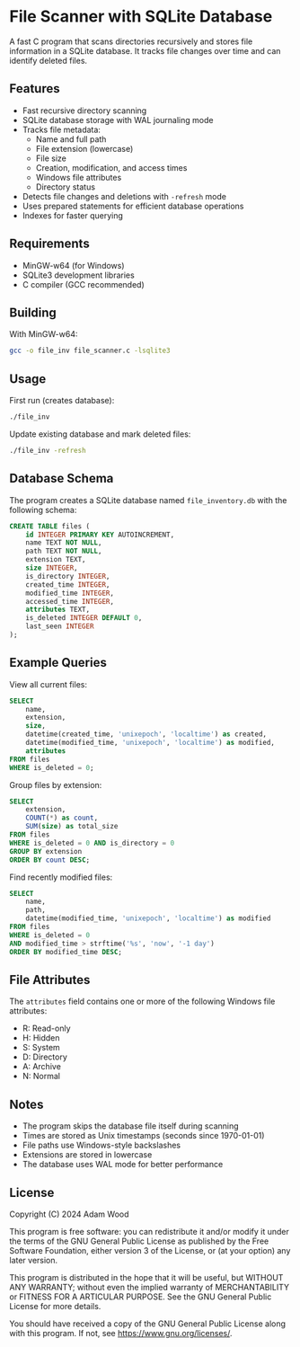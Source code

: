 # File Scanner with SQLite Database

A fast C program that scans directories recursively and stores file information in a SQLite database. It tracks file changes over time and can identify deleted files.

## Features

- Fast recursive directory scanning
- SQLite database storage with WAL journaling mode
- Tracks file metadata:
  - Name and full path
  - File extension (lowercase)
  - File size
  - Creation, modification, and access times
  - Windows file attributes
  - Directory status
- Detects file changes and deletions with `-refresh` mode
- Uses prepared statements for efficient database operations
- Indexes for faster querying

## Requirements

- MinGW-w64 (for Windows)
- SQLite3 development libraries
- C compiler (GCC recommended)

## Building

With MinGW-w64:
```bash
gcc -o file_inv file_scanner.c -lsqlite3
```

## Usage

First run (creates database):
```bash
./file_inv
```

Update existing database and mark deleted files:
```bash
./file_inv -refresh
```

## Database Schema

The program creates a SQLite database named `file_inventory.db` with the following schema:

```sql
CREATE TABLE files (
    id INTEGER PRIMARY KEY AUTOINCREMENT,
    name TEXT NOT NULL,
    path TEXT NOT NULL,
    extension TEXT,
    size INTEGER,
    is_directory INTEGER,
    created_time INTEGER,
    modified_time INTEGER,
    accessed_time INTEGER,
    attributes TEXT,
    is_deleted INTEGER DEFAULT 0,
    last_seen INTEGER
);
```

## Example Queries

View all current files:
```sql
SELECT 
    name,
    extension,
    size,
    datetime(created_time, 'unixepoch', 'localtime') as created,
    datetime(modified_time, 'unixepoch', 'localtime') as modified,
    attributes
FROM files
WHERE is_deleted = 0;
```

Group files by extension:
```sql
SELECT 
    extension,
    COUNT(*) as count,
    SUM(size) as total_size
FROM files 
WHERE is_deleted = 0 AND is_directory = 0
GROUP BY extension
ORDER BY count DESC;
```

Find recently modified files:
```sql
SELECT 
    name,
    path,
    datetime(modified_time, 'unixepoch', 'localtime') as modified
FROM files
WHERE is_deleted = 0 
AND modified_time > strftime('%s', 'now', '-1 day')
ORDER BY modified_time DESC;
```

## File Attributes

The `attributes` field contains one or more of the following Windows file attributes:
- R: Read-only
- H: Hidden
- S: System
- D: Directory
- A: Archive
- N: Normal

## Notes

- The program skips the database file itself during scanning
- Times are stored as Unix timestamps (seconds since 1970-01-01)
- File paths use Windows-style backslashes
- Extensions are stored in lowercase
- The database uses WAL mode for better performance

## License

Copyright (C) 2024 Adam Wood

This program is free software: you can redistribute it and/or modify it under the terms of the GNU General Public License as published by the Free Software Foundation, either version 3 of the License, or (at your option) any later version.

This program is distributed in the hope that it will be useful, but WITHOUT ANY WARRANTY; without even the implied warranty of MERCHANTABILITY or FITNESS FOR A ARTICULAR PURPOSE. See the GNU General Public License for more details.

You should have received a copy of the GNU General Public License along with this program. If not, see https://www.gnu.org/licenses/.
